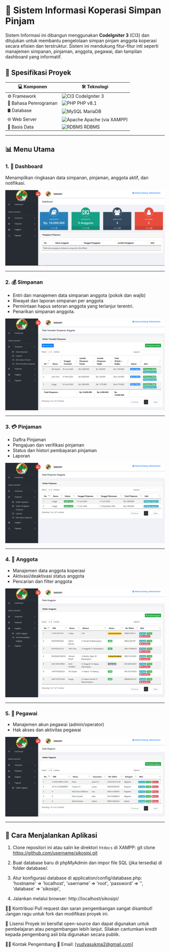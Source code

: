 # 🏦 Sistem Informasi Koperasi Simpan Pinjam

Sistem Informasi ini dibangun menggunakan **CodeIgniter 3** (CI3) dan ditujukan untuk membantu pengelolaan simpan pinjam anggota koperasi 
secara efisien dan terstruktur. Sistem ini mendukung fitur-fitur inti seperti 
manajemen simpanan, pinjaman, anggota, pegawai, dan tampilan dashboard yang informatif.

## 📌 Spesifikasi Proyek

| 💻 Komponen         | 🛠️ Teknologi                                                                 |
|---------------------|------------------------------------------------------------------------------|
| ⚙️ Framework        | ![CI3](https://img.shields.io/badge/CodeIgniter-3-red?logo=codeigniter) CodeIgniter 3 |
| 🧠 Bahasa Pemrograman | ![PHP](https://img.shields.io/badge/PHP-8.1-blue?logo=php) PHP v8.1                      |
| 🛢️ Database         | ![MySQL](https://img.shields.io/badge/MySQL-MariaDB-4479A1?logo=mysql&logoColor=white) MariaDB |
| 🌐 Web Server       | ![Apache](https://img.shields.io/badge/Apache-2.4-darkred?logo=apache) Apache (via XAMPP) |
| 🧮 Basis Data       | ![RDBMS](https://img.shields.io/badge/RDBMS-Relational-blue) RDBMS                        |

---

## 📊 Menu Utama

### 1. 📍 Dashboard
Menampilkan ringkasan data simpanan, pinjaman, anggota aktif, dan notifikasi.

![Dashboard Screenshot](screenshots/dashboard.png)

---

### 2. 💰 Simpanan
- Entri dan manajemen data simpanan anggota (pokok dan wajib)
- Riwayat dan laporan simpanan per anggota
- Permintaan hapus setoran anggota yang terlanjur terentri.
- Penarikan simpanan anggota.

![Simpanan Screenshot](screenshots/simpanan.png)

---

### 3. 💳 Pinjaman
- Daftra Pinjaman
- Pengajuan dan verifikasi pinjaman
- Status dan histori pembayaran pinjaman
- Laporan

![Pinjaman Screenshot](screenshots/pinjaman.png)

---

### 4. 👥 Anggota
- Manajemen data anggota koperasi
- Aktivasi/deaktivasi status anggota
- Pencarian dan filter anggota

![Anggota Screenshot](screenshots/anggota.png)

---

### 5. 👤 Pegawai
- Manajemen akun pegawai (admin/operator)
- Hak akses dan aktivitas pegawai

![Pegawai Screenshot](screenshots/pegawai.png)

---

## 🚀 Cara Menjalankan Aplikasi

1. Clone repositori ini atau salin ke direktori `htdocs` di XAMPP:
   git clone https://github.com/username/sikosipi.git
   
2. Buat database baru di phpMyAdmin dan impor file SQL (jika tersedia) di folder database/.

3. Atur konfigurasi database di application/config/database.php:
	'hostname' => 'localhost',
	'username' => 'root',
	'password' => '',
	'database' => 'sikosipi',
	
4. Jalankan melalui browser:
	http://localhost/sikosipi/
	

🧑‍💻 Kontribusi
Pull request dan saran pengembangan sangat disambut! Jangan ragu untuk fork dan modifikasi proyek ini.

📃 Lisensi
Proyek ini bersifat open-source dan dapat digunakan untuk pembelajaran atau pengembangan lebih lanjut. 
Silakan cantumkan kredit kepada pengembang asli bila digunakan secara publik.

🙋‍♂️ Kontak Pengembang
📧 Email: [yudyasukma2@gmail.com]



